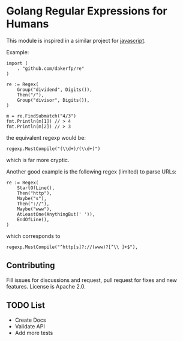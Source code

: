 Golang Regular Expressions for Humans
=====================================

This module is inspired in a similar project for [javascript](https://github.com/VerbalExpressions/JSVerbalExpressions).


Example:

```golang
import (
	. "github.com/dakerfp/re"
)

re := Regex(
	Group("dividend", Digits()),
	Then("/"),
	Group("divisor", Digits()),
)

m = re.FindSubmatch("4/3")
fmt.Println(m[1]) // > 4
fmt.Println(m[2]) // > 3
```

the equivalent regexp would be:

```golang
regexp.MustCompile("(\\d+)/(\\d+)")
```

which is far more cryptic.

Another good example is the following regex (limited) to parse URLs:

```golang
re := Regex(
	StartOfLine(),
	Then("http"),
	Maybe("s"),
	Then("://"),
	Maybe("www"),
	AtLeastOne(AnythingBut(' ')),
	EndOfLine(),
)
```

which corresponds to

```golang
regexp.MustCompile("^http[s]?://(www)?[^\\ ]+$"),
```

Contributing
------------

Fill issues for discussions and request, pull request for
fixes and new features.
License is Apache 2.0.


TODO List
---------

* Create Docs
* Validate API
* Add more tests